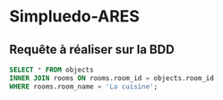 # Simpluedo-ARES

## Requête à réaliser sur la BDD

```sql
SELECT * FROM objects
INNER JOIN rooms ON rooms.room_id = objects.room_id
WHERE rooms.room_name = 'La cuisine';
````

